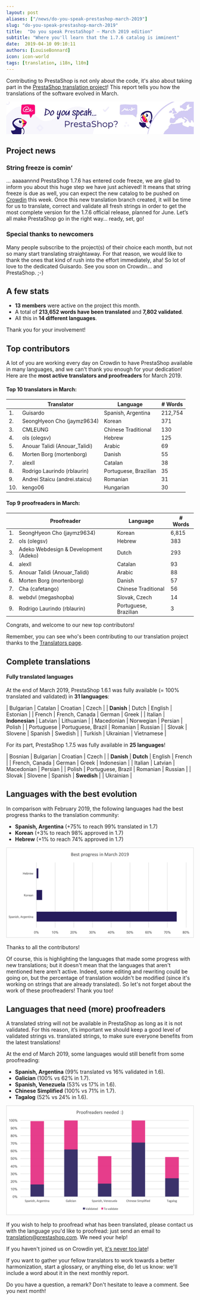 ```yaml
---
layout: post
aliases: ["/news/do-you-speak-prestashop-march-2019"]
slug: "do-you-speak-prestashop-march-2019"
title:  "Do you speak PrestaShop? – March 2019 edition"
subtitle: "Where you'll learn that the 1.7.6 catalog is imminent"
date:  2019-04-10 09:10:11
authors: [LouiseBonnard]
icon: icon-world
tags: [translation, i18n, l10n]
---
```


Contributing to PrestaShop is not only about the code, it's also about taking part in the [PrestaShop translation project](https://crowdin.com/project/prestashop-official)! This report tells you how the translations of the software evolved in March.

![Crowdin Monthly banner](/assets/images/2019/01/Build-Crowdin-banner.jpg)

## Project news


### String freeze is comin’

… aaaaannnd PrestaShop 1.7.6 has entered code freeze, we are glad to inform you about this huge step we have just achieved! It means that string freeze is due as well, you can expect the new catalog to be pushed on [Crowdin](https://crowdin.com/project/prestashop-official) this week. Once this new translation branch created, it will be time for us to translate, correct and validate all fresh strings in order to get the most complete version for the 1.7.6 official release, planned for June. Let’s all make PrestaShop go in the right way… ready, set, go!


### Special thanks to newcomers

Many people subscribe to the project(s) of their choice each month, but not so many start translating straightaway. For that reason, we would like to thank the ones that kind of rush into the effort immediately, aha! So lot of love to the dedicated Guisardo. See you soon on Crowdin… and PrestaShop. ;-)


## A few stats
 
* **13 members** were active on the project this month.
* A total of **213,652 words have been translated** and **7,802 validated**.
* All this in **14 different languages**.
 
Thank you for your involvement!
 

## Top contributors
 
A lot of you are working every day on Crowdin to have PrestaShop available in many languages, and we can't thank you enough for your dedication! Here are the **most active translators and proofreaders** for March 2019.
 
#### Top 10 translators in March:
 
| |Translator | Language | # Words
|-|---------- | -------- | ----------------
 1. | Guisardo | Spanish, Argentina | 212,754
 2. | SeongHyeon Cho (jaymz9634) | Korean | 371
 3. | CMLEUNG | Chinese Traditional | 130
 4. | ols (olegsv) | Hebrew | 125
 5. | Anouar Talidi (Anouar_Talidi) | Arabic | 69
 6. | Morten Borg (mortenborg) | Danish | 55
 7. | alexll | Catalan | 38
 8. | Rodrigo Laurindo (rblaurin) | Portuguese, Brazilian | 35
 9. | Andrei Staicu (andrei.staicu) | Romanian | 31
10. | kengo06 | Hungarian | 30
 
 
#### Top 9 proofreaders in March:
 
| | Proofreader | Language | # Words
|-| ---------- | -------- | ----------------
 1. | SeongHyeon Cho (jaymz9634) | Korean | 6,815
 2. | ols (olegsv) | Hebrew | 383
 3. | Adeko Webdesign & Development (Adeko) | Dutch | 293
 4. | alexll | Catalan | 93
 5. | Anouar Talidi (Anouar_Talidi) | Arabic | 88
 6. | Morten Borg (mortenborg) | Danish | 57
 7. | Cha (cafetango) | Chinese Traditional | 56
 8. | webdvl (megashopba) | Slovak, Czech | 14
 9. | Rodrigo Laurindo (rblaurin) | Portuguese, Brazilian | 3

Congrats, and welcome to our new top contributors!
 
Remember, you can see who's been contributing to our translation project thanks to the [Translators page](http://translators.prestashop.com/).
 
 
## Complete translations
 
#### Fully translated languages
 
At the end of March 2019, PrestaShop 1.6.1 was fully available (= 100% translated and validated) in **31 languages**:
 
| Bulgarian | Catalan | Croatian | Czech |
| **Danish** | Dutch | English | Estonian |
| French | French, Canada | German | Greek |
| Italian | **Indonesian** | Latvian | Lithuanian |
| Macedonian | Norwegian | Persian | Polish |
| Portuguese | Portuguese, Brazil | Romanian | Russian |
| Slovak | Slovene | Spanish | Swedish |
| Turkish | Ukrainian | Vietnamese |
 
For its part, PrestaShop 1.7.5 was fully available in **25 languages**!
 
| Bosnian | Bulgarian | Croatian | Czech |
| **Danish** | **Dutch** | English | French |
| French, Canada | German | Greek | Indonesian |
| Italian | Latvian | Macedonian | Persian |
| Polish | Portuguese, Brazil | Romanian | Russian |
| Slovak | Slovene | Spanish | **Swedish** |
| Ukrainian |
 
 
## Languages with the best evolution
 
In comparison with February 2019, the following languages had the best progress thanks to the translation community:
 
* **Spanish, Argentina** (+75% to reach 99% translated in 1.7)
* **Korean** (+3% to reach 98% approved in 1.7)
* **Hebrew** (+1% to reach 74% approved in 1.7)
 
![Best translation progress for March 2019](/assets/images/2019/04/Build-Crowdin-progress-March19.png)
 
Thanks to all the contributors!
 
Of course, this is highlighting the languages that made some progress with new translations; but it doesn't mean that the languages that aren't mentioned here aren't active. Indeed, some editing and rewriting could be going on, but the percentage of translation wouldn't be modified (since it's working on strings that are already translated). So let's not forget about the work of these proofreaders! Thank you too!
 
 
## Languages that need (more) proofreaders
 
A translated string will not be available in PrestaShop as long as it is not validated. For this reason, it’s important we should keep a good level of validated strings vs. translated strings, to make sure everyone benefits from the latest translations!
 
At the end of March 2019, some languages would still benefit from some proofreading:
 
* **Spanish, Argentina** (99% translated vs 16% validated in 1.6).
* **Galician** (100% vs 62% in 1.7).
* **Spanish, Venezuela** (53% vs 17% in 1.6).
* **Chinese Simplified** (100% vs 71% in 1.7).
* **Tagalog** (52% vs 24% in 1.6).
 
![Languages that need proofreading](/assets/images/2019/04/Build-Crowdin-proofreading-March19.png)
 
If you wish to help to proofread what has been translated, please contact us with the language you'd like to proofread: just send an email to translation@prestashop.com. We need your help! 
 
If you haven't joined us on Crowdin yet, [it's never too late](https://crowdin.com/project/prestashop-official)!
 
If you want to gather your fellow translators to work towards a better harmonization, start a glossary, or anything else, do let us know: we'll include a word about it in the next monthly report.
 
Do you have a question, a remark? Don't hesitate to leave a comment. See you next month!
